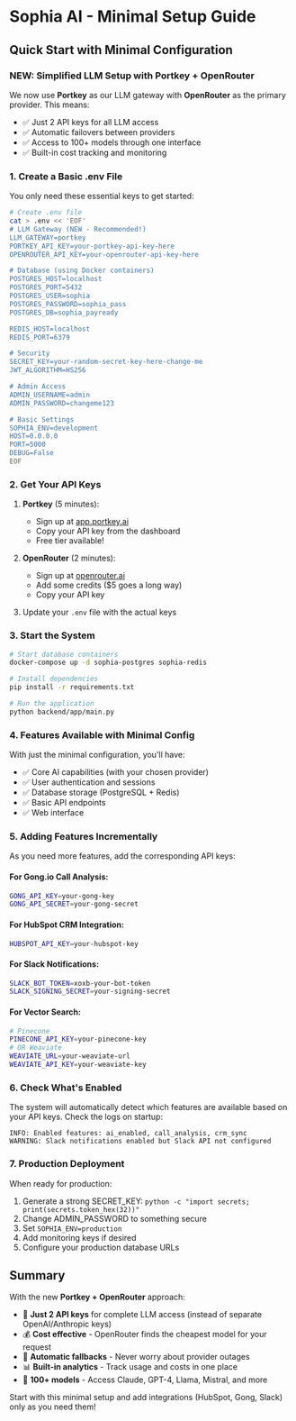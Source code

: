 # Sophia AI - Minimal Setup Guide

## Quick Start with Minimal Configuration

### NEW: Simplified LLM Setup with Portkey + OpenRouter

We now use **Portkey** as our LLM gateway with **OpenRouter** as the primary provider. This means:
- ✅ Just 2 API keys for all LLM access
- ✅ Automatic failovers between providers
- ✅ Access to 100+ models through one interface
- ✅ Built-in cost tracking and monitoring

### 1. Create a Basic .env File

You only need these essential keys to get started:

```bash
# Create .env file
cat > .env << 'EOF'
# LLM Gateway (NEW - Recommended!)
LLM_GATEWAY=portkey
PORTKEY_API_KEY=your-portkey-api-key-here
OPENROUTER_API_KEY=your-openrouter-api-key-here

# Database (using Docker containers)
POSTGRES_HOST=localhost
POSTGRES_PORT=5432
POSTGRES_USER=sophia
POSTGRES_PASSWORD=sophia_pass
POSTGRES_DB=sophia_payready

REDIS_HOST=localhost
REDIS_PORT=6379

# Security
SECRET_KEY=your-random-secret-key-here-change-me
JWT_ALGORITHM=HS256

# Admin Access
ADMIN_USERNAME=admin
ADMIN_PASSWORD=changeme123

# Basic Settings
SOPHIA_ENV=development
HOST=0.0.0.0
PORT=5000
DEBUG=False
EOF
```

### 2. Get Your API Keys

1. **Portkey** (5 minutes):
   - Sign up at [app.portkey.ai](https://app.portkey.ai)
   - Copy your API key from the dashboard
   - Free tier available!

2. **OpenRouter** (2 minutes):
   - Sign up at [openrouter.ai](https://openrouter.ai)
   - Add some credits ($5 goes a long way)
   - Copy your API key

3. Update your `.env` file with the actual keys

### 3. Start the System

```bash
# Start database containers
docker-compose up -d sophia-postgres sophia-redis

# Install dependencies
pip install -r requirements.txt

# Run the application
python backend/app/main.py
```

### 4. Features Available with Minimal Config

With just the minimal configuration, you'll have:
- ✅ Core AI capabilities (with your chosen provider)
- ✅ User authentication and sessions
- ✅ Database storage (PostgreSQL + Redis)
- ✅ Basic API endpoints
- ✅ Web interface

### 5. Adding Features Incrementally

As you need more features, add the corresponding API keys:

#### For Gong.io Call Analysis:
```bash
GONG_API_KEY=your-gong-key
GONG_API_SECRET=your-gong-secret
```

#### For HubSpot CRM Integration:
```bash
HUBSPOT_API_KEY=your-hubspot-key
```

#### For Slack Notifications:
```bash
SLACK_BOT_TOKEN=xoxb-your-bot-token
SLACK_SIGNING_SECRET=your-signing-secret
```

#### For Vector Search:
```bash
# Pinecone
PINECONE_API_KEY=your-pinecone-key
# OR Weaviate
WEAVIATE_URL=your-weaviate-url
WEAVIATE_API_KEY=your-weaviate-key
```

### 6. Check What's Enabled

The system will automatically detect which features are available based on your API keys. Check the logs on startup:

```
INFO: Enabled features: ai_enabled, call_analysis, crm_sync
WARNING: Slack notifications enabled but Slack API not configured
```

### 7. Production Deployment

When ready for production:
1. Generate a strong SECRET_KEY: `python -c "import secrets; print(secrets.token_hex(32))"`
2. Change ADMIN_PASSWORD to something secure
3. Set `SOPHIA_ENV=production`
4. Add monitoring keys if desired
5. Configure your production database URLs

## Summary

With the new **Portkey + OpenRouter** approach:
- 🚀 **Just 2 API keys** for complete LLM access (instead of separate OpenAI/Anthropic keys)
- 💰 **Cost effective** - OpenRouter finds the cheapest model for your request
- 🔄 **Automatic fallbacks** - Never worry about provider outages
- 📊 **Built-in analytics** - Track usage and costs in one place
- 🎯 **100+ models** - Access Claude, GPT-4, Llama, Mistral, and more

Start with this minimal setup and add integrations (HubSpot, Gong, Slack) only as you need them! 